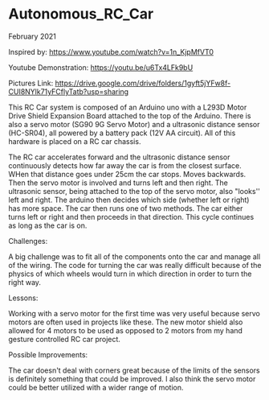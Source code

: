 # Autonomous_RC_Car

February 2021

Inspired by: https://www.youtube.com/watch?v=1n_KjpMfVT0 

Youtube Demonstration: https://youtu.be/u6Tx4LFk9bU

Pictures Link: https://drive.google.com/drive/folders/1gyft5jYFw8f-CUI8NYlk71yFCflyTatb?usp=sharing 

This RC Car system is composed of an Arduino uno with a L293D Motor Drive Shield Expansion Board attached to the top of the Arduino. There is also a servo motor (SG90 9G Servo Motor) and a ultrasonic distance sensor (HC-SR04), all powered by a battery pack (12V AA circuit). All of this hardware is placed on a RC car chassis. 

The RC car accelerates forward and the ultrasonic distance sensor continuously detects how far away the car is from the closest surface. WHen that distance goes under 25cm the car stops. Moves backwards. Then the servo motor is involved and turns left and then right. The ultrasonic sensor, being attached to the top of the servo motor, also "looks'' left and right. The arduino then decides which side (whether left or right) has more space. The car then runs one of two methods. The car either turns left or right and then proceeds in that direction. This cycle continues as long as the car is on.

Challenges:

A big challenge was to fit all of the components onto the car and manage all of the wiring. The code for turning the car was really difficult because of the physics of which wheels would turn in which direction in order to turn the right way.

Lessons:

Working with a servo motor for the first time was very useful because servo motors are often used in projects like these. The new motor shield also allowed for 4 motors to be used as opposed to 2 motors from my hand gesture controlled RC car project.

Possible Improvements: 

The car doesn't deal with corners great because of the limits of the sensors is definitely something that could be improved. I also think the servo motor could be better utilized with a wider range of motion. 
